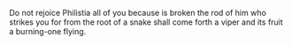 Do not rejoice Philistia all of you because is broken the rod of him who strikes you for from the root of a snake shall come forth a viper and its fruit a burning-one flying. 